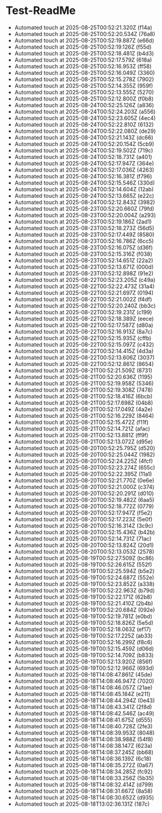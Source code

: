 # Test-ReadMe

<!-- scheduler:updates start -->
- Automated touch at 2025-08-25T00:52:21.320Z (f14a)
- Automated touch at 2025-08-25T00:52:20.534Z (76a8)
- Automated touch at 2025-08-25T00:52:19.887Z (e66d)
- Automated touch at 2025-08-25T00:52:19.126Z (f55d)
- Automated touch at 2025-08-25T00:52:18.481Z (b4d3)
- Automated touch at 2025-08-25T00:52:17.579Z (618a)
- Automated touch at 2025-08-25T00:52:16.953Z (ff58)
- Automated touch at 2025-08-25T00:52:16.049Z (3360)
- Automated touch at 2025-08-25T00:52:15.278Z (7902)
- Automated touch at 2025-08-25T00:52:14.355Z (959f)
- Automated touch at 2025-08-25T00:52:13.555Z (5270)
- Automated touch at 2025-08-25T00:52:12.800Z (f0b8)
- Automated touch at 2025-08-24T00:52:25.126Z (a836)
- Automated touch at 2025-08-24T00:52:24.203Z (a556)
- Automated touch at 2025-08-24T00:52:23.605Z (4ec4)
- Automated touch at 2025-08-24T00:52:22.810Z (6132)
- Automated touch at 2025-08-24T00:52:22.080Z (de29)
- Automated touch at 2025-08-24T00:52:21.143Z (dc66)
- Automated touch at 2025-08-24T00:52:20.154Z (5cb9)
- Automated touch at 2025-08-24T00:52:19.502Z (719c)
- Automated touch at 2025-08-24T00:52:18.731Z (a401)
- Automated touch at 2025-08-24T00:52:17.947Z (364e)
- Automated touch at 2025-08-24T00:52:17.036Z (4263)
- Automated touch at 2025-08-24T00:52:16.381Z (f796)
- Automated touch at 2025-08-24T00:52:15.546Z (330d)
- Automated touch at 2025-08-24T00:52:14.604Z (12ab)
- Automated touch at 2025-08-24T00:52:13.665Z (e22c)
- Automated touch at 2025-08-24T00:52:12.843Z (3982)
- Automated touch at 2025-08-23T00:52:20.660Z (79fd)
- Automated touch at 2025-08-23T00:52:20.004Z (a293)
- Automated touch at 2025-08-23T00:52:19.186Z (2ad1)
- Automated touch at 2025-08-23T00:52:18.273Z (56d5)
- Automated touch at 2025-08-23T00:52:17.449Z (8580)
- Automated touch at 2025-08-23T00:52:16.786Z (6cc5)
- Automated touch at 2025-08-23T00:52:16.075Z (d36f)
- Automated touch at 2025-08-23T00:52:15.316Z (f038)
- Automated touch at 2025-08-23T00:52:14.651Z (22a2)
- Automated touch at 2025-08-23T00:52:13.671Z (000d)
- Automated touch at 2025-08-23T00:52:12.898Z (91e2)
- Automated touch at 2025-08-22T00:52:23.205Z (c49a)
- Automated touch at 2025-08-22T00:52:22.473Z (31a4)
- Automated touch at 2025-08-22T00:52:21.697Z (0194)
- Automated touch at 2025-08-22T00:52:21.002Z (f4df)
- Automated touch at 2025-08-22T00:52:20.240Z (bb3c)
- Automated touch at 2025-08-22T00:52:19.231Z (c199)
- Automated touch at 2025-08-22T00:52:18.389Z (eece)
- Automated touch at 2025-08-22T00:52:17.587Z (d80a)
- Automated touch at 2025-08-22T00:52:16.913Z (8a7c)
- Automated touch at 2025-08-22T00:52:15.935Z (cffb)
- Automated touch at 2025-08-22T00:52:15.097Z (c432)
- Automated touch at 2025-08-22T00:52:14.415Z (4d3a)
- Automated touch at 2025-08-22T00:52:13.606Z (3037)
- Automated touch at 2025-08-22T00:52:12.861Z (8654)
- Automated touch at 2025-08-21T00:52:21.509Z (8731)
- Automated touch at 2025-08-21T00:52:20.636Z (1195)
- Automated touch at 2025-08-21T00:52:19.958Z (5346)
- Automated touch at 2025-08-21T00:52:19.308Z (7478)
- Automated touch at 2025-08-21T00:52:18.416Z (6bcb)
- Automated touch at 2025-08-21T00:52:17.698Z (04b8)
- Automated touch at 2025-08-21T00:52:17.049Z (4a2e)
- Automated touch at 2025-08-21T00:52:16.229Z (8464)
- Automated touch at 2025-08-21T00:52:15.472Z (f11f)
- Automated touch at 2025-08-21T00:52:14.721Z (afac)
- Automated touch at 2025-08-21T00:52:13.881Z (ff9f)
- Automated touch at 2025-08-21T00:52:13.072Z (d95e)
- Automated touch at 2025-08-20T00:52:25.795Z (d520)
- Automated touch at 2025-08-20T00:52:25.044Z (1982)
- Automated touch at 2025-08-20T00:52:24.225Z (4fcf)
- Automated touch at 2025-08-20T00:52:23.274Z (655c)
- Automated touch at 2025-08-20T00:52:22.395Z (11a1)
- Automated touch at 2025-08-20T00:52:21.770Z (0e6e)
- Automated touch at 2025-08-20T00:52:21.000Z (c374)
- Automated touch at 2025-08-20T00:52:20.291Z (d010)
- Automated touch at 2025-08-20T00:52:19.482Z (6aa5)
- Automated touch at 2025-08-20T00:52:18.772Z (0779)
- Automated touch at 2025-08-20T00:52:17.947Z (f5e2)
- Automated touch at 2025-08-20T00:52:17.223Z (5e0f)
- Automated touch at 2025-08-20T00:52:16.314Z (3c9c)
- Automated touch at 2025-08-20T00:52:15.436Z (b42b)
- Automated touch at 2025-08-20T00:52:14.731Z (71ac)
- Automated touch at 2025-08-20T00:52:13.824Z (20d1)
- Automated touch at 2025-08-20T00:52:13.053Z (2578)
- Automated touch at 2025-08-19T00:52:27.509Z (bc86)
- Automated touch at 2025-08-19T00:52:26.615Z (552f)
- Automated touch at 2025-08-19T00:52:25.594Z (b5e2)
- Automated touch at 2025-08-19T00:52:24.687Z (552e)
- Automated touch at 2025-08-19T00:52:23.852Z (a338)
- Automated touch at 2025-08-19T00:52:22.963Z (b79d)
- Automated touch at 2025-08-19T00:52:22.171Z (62b8)
- Automated touch at 2025-08-19T00:52:21.410Z (2b4b)
- Automated touch at 2025-08-19T00:52:20.684Z (092e)
- Automated touch at 2025-08-19T00:52:19.781Z (e0bd)
- Automated touch at 2025-08-19T00:52:18.826Z (5e5d)
- Automated touch at 2025-08-19T00:52:18.063Z (ef17)
- Automated touch at 2025-08-19T00:52:17.225Z (ab33)
- Automated touch at 2025-08-19T00:52:16.299Z (f8c6)
- Automated touch at 2025-08-19T00:52:15.459Z (d06d)
- Automated touch at 2025-08-19T00:52:14.709Z (b833)
- Automated touch at 2025-08-19T00:52:13.920Z (856f)
- Automated touch at 2025-08-19T00:52:12.966Z (693d)
- Automated touch at 2025-08-18T14:08:47.861Z (45de)
- Automated touch at 2025-08-18T14:08:46.947Z (7020)
- Automated touch at 2025-08-18T14:08:46.057Z (21ae)
- Automated touch at 2025-08-18T14:08:45.184Z (e211)
- Automated touch at 2025-08-18T14:08:44.294Z (0e43)
- Automated touch at 2025-08-18T14:08:43.341Z (2f8d)
- Automated touch at 2025-08-18T14:08:42.546Z (ac49)
- Automated touch at 2025-08-18T14:08:41.675Z (d555)
- Automated touch at 2025-08-18T14:08:40.728Z (2fe3)
- Automated touch at 2025-08-18T14:08:39.953Z (8048)
- Automated touch at 2025-08-18T14:08:38.988Z (54f8)
- Automated touch at 2025-08-18T14:08:38.147Z (623a)
- Automated touch at 2025-08-18T14:08:37.245Z (bb68)
- Automated touch at 2025-08-18T14:08:36.139Z (6c18)
- Automated touch at 2025-08-18T14:08:35.272Z (0a67)
- Automated touch at 2025-08-18T14:08:34.285Z (fc92)
- Automated touch at 2025-08-18T14:08:33.256Z (5b35)
- Automated touch at 2025-08-18T14:08:32.414Z (d799)
- Automated touch at 2025-08-18T14:08:31.667Z (8a58)
- Automated touch at 2025-08-18T14:08:30.652Z (d935)
- Automated touch at 2025-08-18T13:02:36.131Z (187c)
<!-- scheduler:updates end -->

